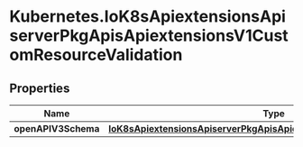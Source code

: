 # Kubernetes.IoK8sApiextensionsApiserverPkgApisApiextensionsV1CustomResourceValidation

## Properties

Name | Type | Description | Notes
------------ | ------------- | ------------- | -------------
**openAPIV3Schema** | [**IoK8sApiextensionsApiserverPkgApisApiextensionsV1JSONSchemaProps**](IoK8sApiextensionsApiserverPkgApisApiextensionsV1JSONSchemaProps.md) |  | [optional] 


